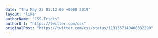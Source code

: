 ```yaml
---
date: "Thu May 23 01:12:00 +0000 2019"
layout: "like"
authorName: "CSS-Tricks"
authorUrl: "https://twitter.com/css"
originalPost: "https://twitter.com/css/status/1131367140408332290"
---
```

